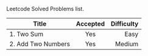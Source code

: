 Leetcode Solved Problems list.

| Title        | Accepted           | Difficulty  |
| ------------- |:-------------:| -----:|
| 1. Two Sum | Yes | Easy |
| 2. Add Two Numbers | Yes | Medium |
